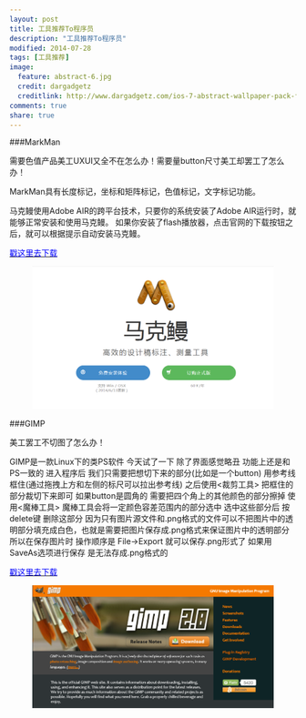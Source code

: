```yaml
---
layout: post
title: 工具推荐To程序员
description: "工具推荐To程序员"
modified: 2014-07-28
tags: [工具推荐]
image:
  feature: abstract-6.jpg
  credit: dargadgetz
  creditlink: http://www.dargadgetz.com/ios-7-abstract-wallpaper-pack-for-iphone-5-and-ipod-touch-retina/
comments: true
share: true
---
```


###MarkMan

需要色值产品美工UXUI又全不在怎么办！需要量button尺寸美工却罢工了怎么办！

MarkMan具有长度标记，坐标和矩阵标记，色值标记，文字标记功能。

马克鳗使用Adobe AIR的跨平台技术，只要你的系统安装了Adobe AIR运行时，就能够正常安装和使用马克鳗。
如果你安装了flash播放器，点击官网的下载按钮之后，就可以根据提示自动安装马克鳗。

<a href="http://www.getmarkman.com/" target="_blank"><font color="blue" >戳这里去下载</font></a>

<div style="align-text:center">
    <figure>
        <a href="/images/blog/markman.png"><img src="/images/blog/markman.png"/></a>
    </figure>
</div>

###GIMP

美工罢工不切图了怎么办！

GIMP是一款Linux下的类PS软件 今天试了一下 除了界面感觉略丑 功能上还是和PS一致的
进入程序后 我们只需要把想切下来的部分(比如是一个button) 用参考线框住(通过拖拽上方和左侧的标尺可以拉出参考线) 之后使用<裁剪工具> 把框住的部分裁切下来即可 如果button是圆角的 需要把四个角上的其他颜色的部分擦掉 使用<魔棒工具> 魔棒工具会将一定颜色容差范围内的部分选中 选中这些部分后 按delete键 删除这部分
因为只有图片源文件和.png格式的文件可以不把图片中的透明部分填充成白色，也就是需要把图片保存成.png格式来保证图片中的透明部分 所以在保存图片时 操作顺序是 File->Export 就可以保存.png形式了 如果用SaveAs选项进行保存 是无法存成.png格式的

<a href="http://www.gimp.org/" target="_blank"><font color="blue" >戳这里去下载</font></a>

<div style="align-text:center">
    <figure>
        <a href="/images/blog/gimp.png"><img src="/images/blog/gimp.png" /></a>
    </figure>
</div>
